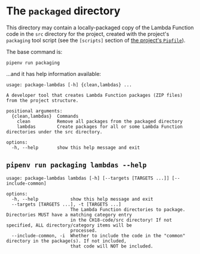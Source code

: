 # The `packaged` directory

This directory may contain a locally-packaged copy of the Lambda Function code in the `src`
directory for the project, created with the project's `packaging` tool script (see the
`[scripts]` section of [the project's `Pipfile`](../Pipfile)).

The base command is:

```shell
pipenv run packaging
```

...and it has help information available:

```
usage: package-lambdas [-h] {clean,lambdas} ...

A developer tool that creates Lambda Function packages (ZIP files) from the project structure.

positional arguments:
  {clean,lambdas}  Commands
    clean          Remove all packages from the packaged directory
    lambdas        Create packages for all or some Lambda Function directories under the src directory.

options:
  -h, --help       show this help message and exit
```

## `pipenv run packaging lambdas --help`

```
usage: package-lambdas lambdas [-h] [--targets [TARGETS ...]] [--include-common]

options:
  -h, --help            show this help message and exit
  --targets [TARGETS ...], -t [TARGETS ...]
                        The Lambda Function directories to package. Directories MUST have a matching category entry
                        in the CH18-code/src directory! If not specified, ALL directory/category items will be
                        processed.
  --include-common, -i  Whether to include the code in the "common" directory in the package(s). If not included,
                        that code will NOT be included.
```
